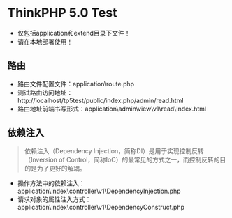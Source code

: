 
# ThinkPHP 5.0 Test

- 仅包括application和extend目录下文件！
- 请在本地部署使用！

## 路由
- 路由文件配置文件：application\route.php
- 测试路由访问地址：http://localhost/tp5test/public/index.php/admin/read.html
- 路由地址前端书写形式：application\admin\view\v1\read\index.html

## 依赖注入

> 依赖注入（Dependency Injection，简称DI）是用于实现控制反转（Inversion of Control，简称IoC）的最常见的方式之一，而控制反转的目的是为了更好的解耦。

- 操作方法中的依赖注入：application\index\controller\v1\DependencyInjection.php
- 请求对象的属性注入方式：application\index\controller\v1\DependencyConstruct.php
